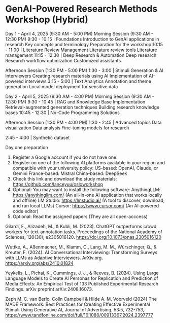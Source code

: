 # GenAI-Powered Research Methods Workshop (Hybrid)

Day 1 - April 4, 2025 (9:30 AM - 5:00 PM)
Morning Session (9:30 AM - 12:30 PM)
9:30 - 10:15 | Foundations
Introduction to GenAI applications in research
Key concepts and terminology
Preparation for the workshop
10:15 - 11:00 | Literature Review Management
Literature review tools
Literature management
11:15 - 12:30 | Deep Research & Automation
Deep research
Research workflow optimization
Customized assistants

Afternoon Session (1:30 PM - 5:00 PM)
1:30 - 3:00 | Stimuli Generation & AI Interviewers
Creating research materials using AI
Implementation of AI-powered interviews
3:15 - 5:00 | Text Analytics
Annotation and theme generation
Local model deployment for sensitive data

Day 2 - April 5, 2025 (9:30 AM - 4:00 PM)
Morning Session (9:30 AM - 12:30 PM)
9:30 - 10:45 | RAG and Knowledge Base Implementation Retrieval-augmented generation techniques
Building research knowledge bases 
10:45 - 12:30 | No-Code Programming Solutions

Afternoon Session (1:30 PM - 4:00 PM)
1:30 - 2:45 | Advanced topics
Data visualization
Data analysis
Fine-tuning models for research

2:45 - 4:00 | Synthetic dataset

Day one preparation
1. Register a Google account if you do not have one.
2. Register on one of the following AI platforms available in your region and compatible with your university policy:
US-based: OpenAI, Claude, or Gemini
France-based: Mistral
China-based: DeepSeek
3. Check this link and download the study materials: https://github.com/lanceyuu/osloworkshop
4. Optional: You may want to install the following software:
AnythingLLM: https://anythingllm.com/ (An all-in-one AI application that works locally and offline)
LM Studio: https://lmstudio.ai/ (A tool to discover, download, and run local LLMs)
Cursor: https://www.cursor.com/ (An AI-powered code editor)
5. Optional: Read the assigned papers (They are all open-acccess)

Gilardi, F., Alizadeh, M., & Kubli, M. (2023). ChatGPT outperforms crowd workers for text-annotation tasks. Proceedings of the National Academy of Sciences, 120(30), e2305016120. https://doi.org/10.1073/pnas.2305016120

Wuttke, A., Aßenmacher, M., Klamm, C., Lang, M. M., Würschinger, Q., & Kreuter, F. (2024). AI Conversational Interviewing: Transforming Surveys with LLMs as Adaptive Interviewers. ArXiv.org. https://arxiv.org/abs/2410.01824

Yeykelis, L., Pichai, K., Cummings, J. J., & Reeves, B. (2024). Using Large Language Models to Create AI Personas for Replication and Prediction of Media Effects: An Empirical Test of 133 Published Experimental Research Findings. arXiv preprint arXiv:2408.16073.

Zeph M. C. van Berlo, Colin Campbell & Hilde A. M. Voorveld (2024) The MADE Framework: Best Practices for Creating Effective Experimental Stimuli Using Generative AI, Journal of Advertising, 53:5, 732-753, https://www.tandfonline.com/doi/full/10.1080/00913367.2024.2397777







